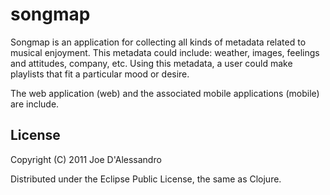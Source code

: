 # songmap

Songmap is an application for collecting all kinds of metadata related to musical enjoyment.  This metadata could include: weather, images, feelings and attitudes, company, etc.  Using this metadata, a user could make playlists that fit a particular mood or desire.

The web application (web) and the associated mobile applications (mobile) are include.

## License

Copyright (C) 2011 Joe D'Alessandro

Distributed under the Eclipse Public License, the same as Clojure.

